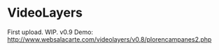 # VideoLayers
First upload. WIP.
v0.9
Demo: http://www.websalacarte.com/videolayers/v0.8/plorencampanes2.php
